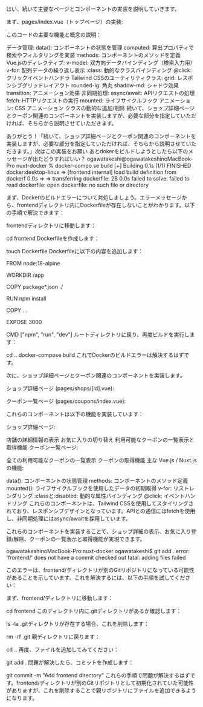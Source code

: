はい、続いて主要なページとコンポーネントの実装を説明していきます。

まず、pages/index.vue（トップページ）の実装:
<template>
  <div>
    <!-- 検索セクション -->
    <div class="bg-white rounded-lg shadow-md p-6 mb-8">
      <div class="flex flex-wrap gap-4">
        <!-- 店舗名検索 -->
        <div class="flex-1">
          <input
            v-model="searchQuery"
            type="text"
            placeholder="店舗名を入力..."
            class="w-full px-4 py-2 border rounded-lg focus:ring-2 focus:ring-blue-500"
          />
        </div>
        
        <!-- カテゴリフィルター -->
        <div class="flex flex-wrap gap-2">
          <button
            v-for="category in categories"
            :key="category"
            @click="toggleCategory(category)"
            :class="[
              'px-4 py-2 rounded-full transition-all',
              selectedCategory === category
                ? 'bg-blue-500 text-white'
                : 'bg-gray-200 hover:bg-gray-300'
            ]"
          >
            {{ category }}
          </button>
        </div>
      </div>
    </div>

    <!-- 店舗一覧 -->
    <div class="grid grid-cols-1 md:grid-cols-2 lg:grid-cols-3 gap-6">
      <div
        v-for="shop in filteredShops"
        :key="shop.id"
        class="bg-white rounded-lg shadow-md overflow-hidden hover:shadow-lg transition-shadow"
      >
        <!-- 店舗画像 -->
        <div class="relative h-48">
          <img
            :src="shop.image || '/images/default-shop.jpg'"
            :alt="shop.name"
            class="w-full h-full object-cover"
          />
          <!-- お気に入りボタン -->
          <button
            @click="toggleFavorite(shop)"
            class="absolute top-4 right-4 p-2 bg-white rounded-full shadow-md hover:bg-gray-100"
          >
            <i
              :class="[
                'fas',
                shop.isFavorite ? 'fa-heart text-red-500' : 'fa-heart text-gray-400'
              ]"
            ></i>
          </button>
        </div>

        <!-- 店舗情報 -->
        <div class="p-4">
          <h2 class="text-xl font-bold mb-2">{{ shop.name }}</h2>
          <p class="text-gray-600 mb-4">{{ shop.description }}</p>
          
          <!-- カテゴリーとアクション -->
          <div class="flex justify-between items-center">
            <span class="px-3 py-1 bg-gray-200 rounded-full text-sm">
              {{ shop.category }}
            </span>
            <NuxtLink
              :to="`/shops/${shop.id}`"
              class="px-4 py-2 bg-blue-500 text-white rounded-lg hover:bg-blue-600 transition-colors"
            >
              詳細を見る
            </NuxtLink>
          </div>
        </div>
      </div>
    </div>
  </div>
</template>

<script>
export default {
  data() {
    return {
      searchQuery: '',
      selectedCategory: '',
      categories: ['レストラン', 'カフェ', 'ショッピング', 'その他'],
      shops: [] // APIから取得するデータ
    }
  },

  computed: {
    // 検索とカテゴリーでフィルタリングされた店舗リスト
    filteredShops() {
      return this.shops.filter(shop => {
        const matchesSearch = shop.name.toLowerCase().includes(this.searchQuery.toLowerCase())
        const matchesCategory = !this.selectedCategory || shop.category === this.selectedCategory
        return matchesSearch && matchesCategory
      })
    }
  },

  methods: {
    // カテゴリー選択の切り替え
    toggleCategory(category) {
      this.selectedCategory = this.selectedCategory === category ? '' : category
    },

    // お気に入りの切り替え
    async toggleFavorite(shop) {
      try {
        const response = await fetch(`/api/shops/${shop.id}/favorite`, {
          method: 'POST',
          headers: {
            'Content-Type': 'application/json'
          }
        })

        if (response.ok) {
          shop.isFavorite = !shop.isFavorite
          // アニメーション効果
          const heartIcon = event.target.closest('button').querySelector('i')
          heartIcon.classList.add('animate-bounce')
          setTimeout(() => {
            heartIcon.classList.remove('animate-bounce')
          }, 1000)
        }
      } catch (error) {
        console.error('お気に入りの切り替えに失敗しました:', error)
      }
    },

    // 店舗データの取得
    async fetchShops() {
      try {
        const response = await fetch('/api/shops')
        const data = await response.json()
        this.shops = data
      } catch (error) {
        console.error('店舗データの取得に失敗しました:', error)
      }
    }
  },

  // コンポーネントのマウント時にデータを取得
  mounted() {
    this.fetchShops()
  }
}
</script>

<style>
.animate-bounce {
  animation: bounce 0.5s;
}

@keyframes bounce {
  0%, 100% { transform: scale(1); }
  50% { transform: scale(1.2); }
}
</style>
このコードの主要な機能と概念の説明：

データ管理:
data(): コンポーネントの状態を管理
computed: 算出プロパティで検索やフィルタリングを実装
methods: コンポーネントのメソッドを定義
Vue.jsのディレクティブ:
v-model: 双方向データバインディング（検索入力用）
v-for: 配列データの繰り返し表示
:class: 動的なクラスバインディング
@click: クリックイベントハンドラ
Tailwind CSSのユーティリティクラス:
grid: レスポンシブグリッドレイアウト
rounded-lg: 角丸
shadow-md: シャドウ効果
transition: アニメーション効果
非同期処理:
async/await: APIリクエストの処理
fetch: HTTPリクエストの実行
mounted: ライフサイクルフック
アニメーション:
CSS アニメーション
クラスの動的な追加/削除
続いて、ショップ詳細ページとクーポン関連のコンポーネントを実装しますが、必要な部分を指定していただければ、そちらから説明させていただきます。

ありがとう！「続いて、ショップ詳細ページとクーポン関連のコンポーネントを実装しますが、必要な部分を指定していただければ、そちらから説明させていただきます。」次はこの実装をお願い あとdokerをビルドしようとしたら以下のメッセージが出たどうすればいい？ ogawatakeshi@ogawatakeshinoMacBook-Pro nuxt-docker % docker-compo se build
[+] Building 0.1s (1/1) FINISHED docker:desktop-linux => [frontend internal] load build definition from dockerf 0.0s => => transferring dockerfile: 2B 0.0s failed to solve: failed to read dockerfile: open dockerfile: no such file or directory

まず、Dockerのビルドエラーについて対処しましょう。エラーメッセージから、frontendディレクトリ内にDockerfileが存在しないことがわかります。以下の手順で解決できます：

frontendディレクトリに移動します：

cd frontend
Dockerfileを作成します：

touch Dockerfile
Dockerfileに以下の内容を追加します：

FROM node:18-alpine

WORKDIR /app

COPY package*.json ./

RUN npm install

COPY . .

EXPOSE 3000

CMD ["npm", "run", "dev"]
ルートディレクトリに戻り、再度ビルドを実行します：

cd ..
docker-compose build
これでDockerのビルドエラーは解決するはずです。

次に、ショップ詳細ページとクーポン関連のコンポーネントを実装します。

ショップ詳細ページ (pages/shops/[id].vue):
<template>
  <div v-if="shop" class="bg-white rounded-lg shadow-md p-6">
    <div class="flex flex-col md:flex-row gap-8">
      <!-- 店舗画像 -->
      <div class="md:w-1/3">
        <img
          :src="shop.image || '/images/default-shop.jpg'"
          :alt="shop.name"
          class="w-full h-64 object-cover rounded-lg"
        />
      </div>

      <!-- 店舗情報 -->
      <div class="md:w-2/3">
        <h1 class="text-3xl font-bold mb-4">{{ shop.name }}</h1>
        <p class="text-gray-600 mb-4">{{ shop.description }}</p>
        <div class="flex items-center mb-4">
          <span class="bg-gray-200 px-3 py-1 rounded-full text-sm mr-2">
            {{ shop.category }}
          </span>
          <button
            @click="toggleFavorite"
            class="flex items-center text-gray-600 hover:text-red-500"
          >
            <i
              :class="[
                'fas',
                shop.isFavorite ? 'fa-heart text-red-500' : 'fa-heart-o'
              ]"
            ></i>
            <span class="ml-2">{{ shop.isFavorite ? 'お気に入り解除' : 'お気に入り登録' }}</span>
          </button>
        </div>

        <!-- クーポン一覧 -->
        <h2 class="text-2xl font-bold mb-4">利用可能なクーポン</h2>
        <div class="space-y-4">
          <div
            v-for="coupon in shop.coupons"
            :key="coupon.id"
            class="border rounded-lg p-4"
          >
            <h3 class="text-xl font-semibold mb-2">{{ coupon.title }}</h3>
            <p class="text-gray-600 mb-2">{{ coupon.description }}</p>
            <div class="flex justify-between items-center">
              <span class="text-sm text-gray-500">
                有効期限: {{ formatDate(coupon.expiresAt) }}
              </span>
              <button
                @click="redeemCoupon(coupon)"
                class="px-4 py-2 bg-green-500 text-white rounded-lg hover:bg-green-600"
                :disabled="coupon.isRedeemed"
              >
                {{ coupon.isRedeemed ? '取得済み' : 'クーポンを取得' }}
              </button>
            </div>
          </div>
        </div>
      </div>
    </div>
  </div>
</template>

<script>
export default {
  data() {
    return {
      shop: null
    }
  },

  methods: {
    async fetchShopDetails() {
      try {
        const response = await fetch(`/api/shops/${this.$route.params.id}`)
        this.shop = await response.json()
      } catch (error) {
        console.error('店舗詳細の取得に失敗しました:', error)
      }
    },

    async toggleFavorite() {
      try {
        const response = await fetch(`/api/shops/${this.shop.id}/favorite`, {
          method: 'POST'
        })
        if (response.ok) {
          this.shop.isFavorite = !this.shop.isFavorite
        }
      } catch (error) {
        console.error('お気に入りの切り替えに失敗しました:', error)
      }
    },

    async redeemCoupon(coupon) {
      try {
        const response = await fetch(`/api/coupons/${coupon.id}/redeem`, {
          method: 'POST'
        })
        if (response.ok) {
          coupon.isRedeemed = true
        }
      } catch (error) {
        console.error('クーポンの取得に失敗しました:', error)
      }
    },

    formatDate(dateString) {
      const options = { year: 'numeric', month: 'long', day: 'numeric' }
      return new Date(dateString).toLocaleDateString('ja-JP', options)
    }
  },

  mounted() {
    this.fetchShopDetails()
  }
}
</script>
クーポン一覧ページ (pages/coupons/index.vue):
<template>
  <div>
    <h1 class="text-3xl font-bold mb-6">利用可能なクーポン一覧</h1>
    <div class="grid grid-cols-1 md:grid-cols-2 lg:grid-cols-3 gap-6">
      <div
        v-for="coupon in coupons"
        :key="coupon.id"
        class="bg-white rounded-lg shadow-md p-6"
      >
        <h2 class="text-xl font-bold mb-2">{{ coupon.title }}</h2>
        <p class="text-gray-600 mb-4">{{ coupon.description }}</p>
        <div class="flex justify-between items-center">
          <span class="text-sm text-gray-500">
            有効期限: {{ formatDate(coupon.expiresAt) }}
          </span>
          <button
            @click="redeemCoupon(coupon)"
            class="px-4 py-2 bg-green-500 text-white rounded-lg hover:bg-green-600"
            :disabled="coupon.isRedeemed"
          >
            {{ coupon.isRedeemed ? '取得済み' : 'クーポンを取得' }}
          </button>
        </div>
      </div>
    </div>
  </div>
</template>

<script>
export default {
  data() {
    return {
      coupons: []
    }
  },

  methods: {
    async fetchCoupons() {
      try {
        const response = await fetch('/api/coupons')
        this.coupons = await response.json()
      } catch (error) {
        console.error('クーポンの取得に失敗しました:', error)
      }
    },

    async redeemCoupon(coupon) {
      try {
        const response = await fetch(`/api/coupons/${coupon.id}/redeem`, {
          method: 'POST'
        })
        if (response.ok) {
          coupon.isRedeemed = true
        }
      } catch (error) {
        console.error('クーポンの取得に失敗しました:', error)
      }
    },

    formatDate(dateString) {
      const options = { year: 'numeric', month: 'long', day: 'numeric' }
      return new Date(dateString).toLocaleDateString('ja-JP', options)
    }
  },

  mounted() {
    this.fetchCoupons()
  }
}
</script>
これらのコンポーネントは以下の機能を実装しています：

ショップ詳細ページ:

店舗の詳細情報の表示
お気に入りの切り替え
利用可能なクーポンの一覧表示と取得機能
クーポン一覧ページ:

全ての利用可能なクーポンの一覧表示
クーポンの取得機能
主な Vue.js / Nuxt.js の機能:

data(): コンポーネントの状態管理
methods: コンポーネントのメソッド定義
mounted(): ライフサイクルフックを使用したデータの初期取得
v-for: リストレンダリング
:classと:disabled: 動的な属性バインディング
@click: イベントハンドリング
これらのコンポーネントは、Tailwind CSSを使用してスタイリングされており、レスポンシブデザインとなっています。APIとの通信にはfetchを使用し、非同期処理にはasync/awaitを採用しています。

これらのコンポーネントを実装することで、ショップ詳細の表示、お気に入り登録/解除、クーポンの一覧表示と取得機能が実現できます。

ogawatakeshinoMacBook-Pro:nuxt-docker ogawatakeshi$ git add . error: 'frontend/' does not have a commit checked out fatal: adding files failed

このエラーは、frontend/ディレクトリが別のGitリポジトリになっている可能性があることを示しています。これを解決するには、以下の手順を試してください：

まず、frontend/ディレクトリに移動します：

cd frontend
このディレクトリ内に.gitディレクトリがあるか確認します：

ls -la
.gitディレクトリが存在する場合、これを削除します：

rm -rf .git
親ディレクトリに戻ります：

cd ..
再度、ファイルを追加してみてください：

git add .
問題が解決したら、コミットを作成します：

git commit -m "Add frontend directory"
これらの手順で問題が解決するはずです。frontend/ディレクトリが別のGitリポジトリとして初期化されていた可能性がありますが、これを削除することで親リポジトリにファイルを追加できるようになります。
